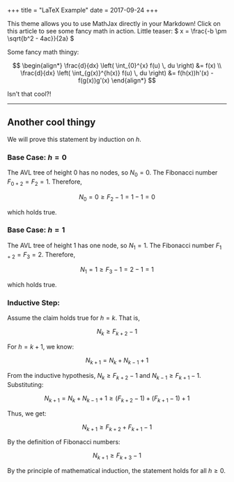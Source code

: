 +++
title = "LaTeX Example" 
date = 2017-09-24
+++

This theme allows you to use MathJax directly in your Markdown! Click on this
article to see some fancy math in action. Little teaser:
$ x = \frac{-b \pm \sqrt{b^2 - 4ac}}{2a} $

<!-- more -->

Some fancy math thingy:

$$
\begin{align*}
\frac{d}{dx} \left( \int_{0}^{x} f(u) \, du \right) &= f(x) \\
\frac{d}{dx} \left( \int_{g(x)}^{h(x)} f(u) \, du \right) &= f(h(x))h'(x) - f(g(x))g'(x)
\end{align*}
$$

Isn't that cool?!

---

## Another cool thingy

We will prove this statement by induction on $h$.

### Base Case: $h = 0$

The AVL tree of height 0 has no nodes, so $N_0 = 0$. The Fibonacci number $F_{0+2} = F_2 = 1$. Therefore,

$$
N_0 = 0 \geq F_2 - 1 = 1 - 1 = 0
$$

which holds true.

### Base Case: $h = 1$

The AVL tree of height 1 has one node, so $N_1 = 1$. The Fibonacci number $F_{1+2} = F_3 = 2$. Therefore,

$$
N_1 = 1 \geq F_3 - 1 = 2 - 1 = 1
$$

which holds true.

### Inductive Step:

Assume the claim holds true for $h = k$. That is,

$$
N_{k} \geq F_{k+2} - 1 \tag{I.H.}
$$

For $h = k+1$, we know:

$$
N_{k+1} = N_{k} + N_{k-1} + 1 \tag{def. of $N_h$}
$$

From the inductive hypothesis, $N_{k} \geq F_{k+2} - 1$ and $N_{k-1} \geq F_{k+1} - 1$. Substituting:

$$
N_{k+1} = N_{k} + N_{k - 1} + 1 \geq (F_{k+2} - 1) + (F_{k+1} - 1) + 1
$$

Thus, we get:

$$
N_{k+1} \geq F_{k+2} + F_{k+1} - 1
$$

By the definition of Fibonacci numbers:

$$
N_{k+1} \geq F_{k+3} - 1 \tag{def. of Fibonacci}
$$

By the principle of mathematical induction, the statement holds for all $h \geq 0$.

